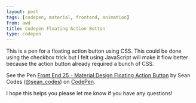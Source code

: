 ```yaml
---
layout: post
tags: [codepen, material, frontend, animation]
from: awd
title: Codepen Floating Action Button
type: codepen
---
```

This is a pen for a floating action button using CSS. This could be done using the checkbox trick but I felt using JavaScript will make it flow better because the action button already required a bunch of CSS.

<p data-height="540" data-theme-id="0" data-slug-hash="qRgEOJ" data-default-tab="css,result" data-user="sean_codes" data-embed-version="2" data-pen-title="Front End 25 - Material Design Floating Action Button" class="codepen">See the Pen <a href="http://codepen.io/sean_codes/pen/qRgEOJ/">Front End 25 - Material Design Floating Action Button</a> by Sean Codes (<a href="http://codepen.io/sean_codes">@sean_codes</a>) on <a href="http://codepen.io">CodePen</a>.</p>
<script async src="https://production-assets.codepen.io/assets/embed/ei.js"></script>

I hope this helps you please let me know if you have any questions!
